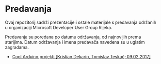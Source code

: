 # Predavanja

Ovaj repozitorij sadrži prezentacije i ostale materijale s predavanja održanih u organizaciji Microsoft Developer User Group Rijeka.

Predavanja su poredana po datumu održavanja, od najnovijih prema starijima. Datum održavanja i imena predavača navedena su u uglatim zagradama.

- [Cool Arduino projekti [Kristian Dekarin, Tomislav Teskač; 09.02.2017]](2017.02.09%20Cool%20Arduino%20projekti)
